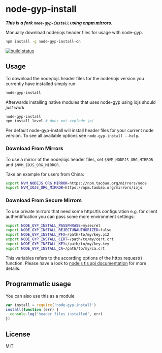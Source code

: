 # node-gyp-install

___This is a fork `node-gyp-install` using [cnpm mirrors](https://npm.taobao.org/mirrors).___

Manually download node/iojs header files for usage with node-gyp.

``` sh
npm install -g node-gyp-install-cn
```

[![build status](http://img.shields.io/travis/mafintosh/node-gyp-install.svg?style=flat)](http://travis-ci.org/mafintosh/node-gyp-install)

## Usage

To download the node/iojs header files for the node/iojs version you currently
have installed simply run

``` sh
node-gyp-install
```

Afterwards installing native modules that uses node-gyp using iojs should *just work*

``` sh
node-gyp-install
npm install level # does not explode \o/
```

Per default node-gyp-install will install header files for your current node version.
To see all available options see `node-gyp-install --help`.

### Download From Mirrors

To use a mirror of the node/iojs header files, set `$NVM_NODEJS_ORG_MIRROR` and `$NVM_IOJS_ORG_MIRROR`.

Take an example for users from China:

``` sh
export NVM_NODEJS_ORG_MIRROR=https://npm.taobao.org/mirrors/node
export NVM_IOJS_ORG_MIRROR=https://npm.taobao.org/mirrors/iojs
```

### Download From Secure Mirrors

To use private mirrors that need some https/tls configuration e.g. for client authentification you
can pass some more environment settings:

``` sh
export NODE_GYP_INSTALL_PASSPHRASE=mysecret
export NODE_GYP_INSTALL_REJECTUNAUTHORIZED=false
export NODE_GYP_INSTALL_PFX=/path/to/my/key.p12
export NODE_GYP_INSTALL_CERT=/path/to/my/cert.crt
export NODE_GYP_INSTALL_KEY=/path/to/my/key.key
export NODE_GYP_INSTALL_CA=/path/to/my/ca.crt
```

This variables refers to the according options of the https.request() function.
Please have a look to [nodejs tls api documentation](https://nodejs.org/api/tls.html)
for more details.


## Programmatic usage

You can also use this as a module

``` js
var install = require('node-gyp-install')
install(function (err) {
  console.log('header files installed', err)
})
```

## License

MIT
